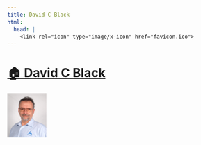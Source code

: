 ```yaml
---
title: David C Black
html:
  head: |
    <link rel="icon" type="image/x-icon" href="favicon.ico">
---
```

# [🏠 David C Black](https://dcblack.github.io/index.html)

<meta http-equiv="refresh" content="10">
<meta property="og:title" content="David C Black">
<meta property="og:description" content="My homepage">
<meta property="og:image" content="https://dcblack.github.io/index.assets/dcblack.jpg">
<meta property="og:url" content="https://dcblack.github.io/index.html">

<img src="index.assets/dcblack.jpg" alt="dcblack" style="zoom:10%;" />
<link rel=”shortcut icon” href =“images/favicon.ico”>
